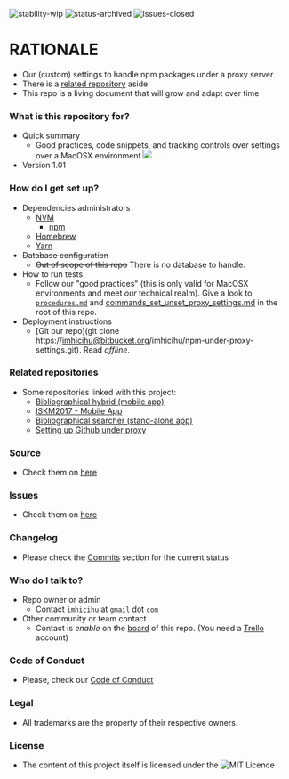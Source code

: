 ![stability-wip](https://bitbucket.org/repo/ekyaeEE/images/3847436881-internal_use_stable.png)
![status-archived](https://bitbucket.org/repo/ekyaeEE/images/3278295154-status_archived.png)
![issues-closed](https://bitbucket.org/repo/ekyaeEE/images/1555006384-issues_closed.png)

# RATIONALE #

* Our (custom) settings to handle npm packages under a proxy server
* There is a [related repository](https://bitbucket.org/imhicihu/proxy-access/) aside 
* This repo is a living document that will grow and adapt over time

### What is this repository for? ###

* Quick summary
    - Good practices, code snippets, and tracking controls over settings over a MacOSX environment
    ![](https://bitbucket.org/repo/rpxzA5j/images/1692203561-108949086-npm.png)
* Version 1.01

### How do I get set up? ###

* Dependencies administrators
    - [NVM](https://github.com/nvm-sh/nvm)
        - [npm](https://www.npmjs.com/)
	- [Homebrew](https://brew.sh/)
    - [Yarn](https://yarnpkg.com/)
* ~~Database configuration~~
    - ~~Out of scope of this repo~~ There is no database to handle.
* How to run tests
    - Follow our "good practices" (this is only valid for MacOSX environments and meet *our* technical realm). Give a look to [`procedures.md`](https://bitbucket.org/imhicihu/npm-under-proxy-settings/src/master/Procedures.md) and [commands_set_unset_proxy_settings.md](https://bitbucket.org/imhicihu/npm-under-proxy-settings/src/master/commands_set_unset_proxy_settings.md) in the root of this repo.
* Deployment instructions
    - [Git our repo](git clone https://imhicihu@bitbucket.org/imhicihu/npm-under-proxy-settings.git). Read _offline_.
    
### Related repositories ###

* Some repositories linked with this project:
     - [Bibliographical hybrid (mobile app)](https://bitbucket.org/imhicihu/bibliographical-hybrid-mobile-app/src/)
     - [ISKM2017 - Mobile App](https://bitbucket.org/imhicihu/iskm2017-mobile-app/src/master/)
     - [Bibliographical searcher (stand-alone app)](https://bitbucket.org/imhicihu/bibliographical-searcher-stand-alone-app/src/master/)
     - [Setting up Github under proxy](https://bitbucket.org/imhicihu/setting-up-github-under-proxy/src/)

### Source ###

* Check them on [here](https://bitbucket.org/imhicihu/npm-under-proxy-settings/src)

### Issues ###

* Check them on [here](https://bitbucket.org/imhicihu/npm-under-proxy-settings/issues)

### Changelog ###

* Please check the [Commits](https://bitbucket.org/imhicihu/npm-under-proxy-settings/commits/) section for the current status

### Who do I talk to? ###

* Repo owner or admin
    - Contact `imhicihu` at `gmail` dot `com`
* Other community or team contact
    - Contact is _enable_ on the [board](https://bitbucket.org/imhicihu/npm-under-proxy-settings/addon/trello/trello-board) of this repo. (You need a [Trello](https://trello.com/) account)

### Code of Conduct

* Please, check our [Code of Conduct](https://bitbucket.org/imhicihu/npm-under-proxy-settings/src/master/code_of_conduct.md)

### Legal ###

* All trademarks are the property of their respective owners.

### License ###

* The content of this project itself is licensed under the ![MIT Licence](https://bitbucket.org/repo/ekyaeEE/images/2049852260-MIT-license-green.png) 
